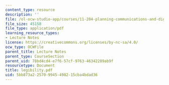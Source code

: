 ```yaml
---
content_type: resource
description: ''
file: /ol-ocw-studio-app/courses/11-204-planning-communications-and-digital-media-fall-2004/5bb873a225709945498215cba4bdad36_legibility.pdf
file_size: 45158
file_type: application/pdf
learning_resource_types:
- Lecture Notes
license: https://creativecommons.org/licenses/by-nc-sa/4.0/
ocw_type: OCWFile
parent_title: Lecture Notes
parent_type: CourseSection
parent_uid: 78bd4cd4-e7f6-57cf-9763-46342289ab9f
resourcetype: Document
title: legibility.pdf
uid: 5bb873a2-2570-9945-4982-15cba4bdad36
---
```

